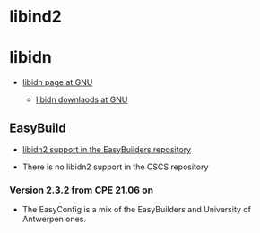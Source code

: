 # libind2

# libidn

  * [libidn page at GNU](https://www.gnu.org/software/libidn/)

      * [libidn downlaods at GNU](https://ftp.gnu.org/gnu/libidn/)

## EasyBuild

  * [libidn2 support in the EasyBuilders repository](https://github.com/easybuilders/easybuild-easyconfigs/tree/main/easybuild/easyconfigs/l/libidn2)

  * There is no libidn2 support in the CSCS repository


### Version 2.3.2 from CPE 21.06 on

  * The EasyConfig is a mix of the EasyBuilders and University of Antwerpen ones.
